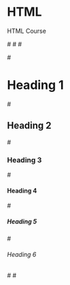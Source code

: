 # HTML
HTML Course

#<!DOCTYPE html>
#<html>
#<body>

#<h1>Heading 1</h1>
#<h2>Heading 2</h2>
#<h3>Heading 3</h3>
#<h4>Heading 4</h4>
#<h5>Heading 5</h5>
#<h6>Heading 6</h6>

#</body>
#</html>
